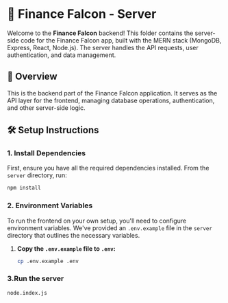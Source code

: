 # 📂 Finance Falcon - Server

Welcome to the **Finance Falcon** backend! This folder contains the server-side code for the Finance Falcon app, built with the MERN stack (MongoDB, Express, React, Node.js). The server handles the API requests, user authentication, and data management.

## 📝 Overview

This is the backend part of the Finance Falcon application. It serves as the API layer for the frontend, managing database operations, authentication, and other server-side logic.

## 🛠️ Setup Instructions

### 1. Install Dependencies

First, ensure you have all the required dependencies installed. From the `server` directory, run:

```bash
npm install
```
### 2. Environment Variables

To run the frontend on your own setup, you'll need to configure environment variables. We've provided an `.env.example` file in the `server` directory that outlines the necessary variables.

1. **Copy the `.env.example` file to `.env`:**

   ```bash
   cp .env.example .env
   ```
### 3.Run the server

   ```bash
   node.index.js
   ```
